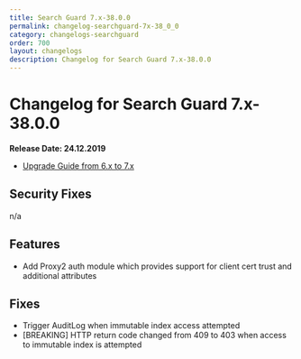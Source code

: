 ```yaml
---
title: Search Guard 7.x-38.0.0
permalink: changelog-searchguard-7x-38_0_0
category: changelogs-searchguard
order: 700
layout: changelogs
description: Changelog for Search Guard 7.x-38.0.0
---
```


<!--- Copyright 2020 floragunn GmbH -->

# Changelog for Search Guard 7.x-38.0.0

**Release Date: 24.12.2019**

* [Upgrade Guide from 6.x to 7.x](../_docs_installation/installation_upgrading_6_7.md)

## Security Fixes 

n/a

## Features

* Add Proxy2 auth module which provides support for client cert trust and additional attributes
  
## Fixes

* Trigger AuditLog when immutable index access attempted
* [BREAKING] HTTP return code changed from 409 to 403 when access to immutable index is attempted



